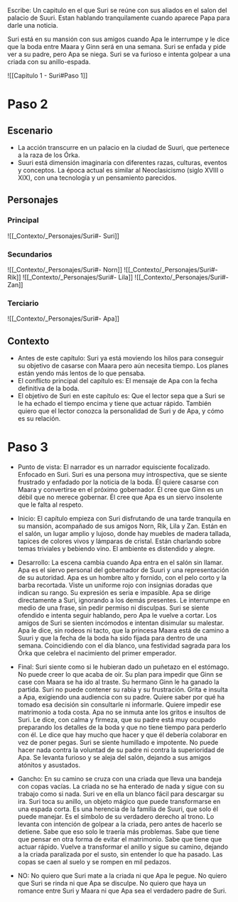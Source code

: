 Escribe:
Un capitulo en el que Suri se reúne con sus aliados en el salon del palacio de Suuri. Estan hablando tranquilamente cuando aparece Papa para darle una noticia.

Suri está en su mansión con sus amigos cuando Apa le interrumpe y le dice que la boda entre Maara y Ginn será en una semana. Suri se enfada y pide ver a su padre, pero Apa se niega. Suri se va furioso e intenta golpear a una criada con su anillo-espada.

![[Capitulo 1 - Suri#Paso 1]]

# Paso 2

## Escenario
- La acción transcurre en un palacio en la ciudad de Suuri, que pertenece a la raza de los Órka.
- Suuri está dimensión imaginaria con diferentes razas, culturas, eventos y conceptos. La época actual es similar al Neoclasicismo (siglo XVIII o XIX), con una tecnología y un pensamiento parecidos.

## Personajes
### Principal
![[_Contexto/_Personajes/Suri#- Suri]]

### Secundarios
![[_Contexto/_Personajes/Suri#- Norn]]
![[_Contexto/_Personajes/Suri#- Rik]]
![[_Contexto/_Personajes/Suri#- Lila]]
![[_Contexto/_Personajes/Suri#- Zan]]

### Terciario
![[_Contexto/_Personajes/Suri#- Apa]]

## Contexto
- Antes de este capítulo: Suri ya está moviendo los hilos para conseguir su objetivo de casarse con Maara pero aún necesita tiempo. Los planes están yendo más lentos de lo que pensaba.
- El conflicto principal del capítulo es: El mensaje de Apa con la fecha definitiva de la boda.
- El objetivo de Suri en este capítulo es: Que el lector sepa que a Suri se le ha echado el tiempo encima y tiene que actuar rápido. También quiero que el lector conozca la personalidad de Suri y de Apa, y cómo es su relación.

# Paso 3

- Punto de vista: El narrador es un narrador equisciente focalizado. Enfocado en Suri. Suri es una persona muy introspectiva, que se siente frustrado y enfadado por la noticia de la boda. Él quiere casarse con Maara y convertirse en el próximo gobernador. Él cree que Ginn es un débil que no merece gobernar. Él cree que Apa es un siervo insolente que le falta al respeto.

- Inicio: El capítulo empieza con Suri disfrutando de una tarde tranquila en su mansión, acompañado de sus amigos Norn, Rik, Lila y Zan. Están en el salón, un lugar amplio y lujoso, donde hay muebles de madera tallada, tapices de colores vivos y lámparas de cristal. Están charlando sobre temas triviales y bebiendo vino. El ambiente es distendido y alegre.

- Desarrollo: La escena cambia cuando Apa entra en el salón sin llamar. Apa es el siervo personal del gobernador de Suuri y una representación de su autoridad. Apa es un hombre alto y fornido, con el pelo corto y la barba recortada. Viste un uniforme rojo con insignias doradas que indican su rango. Su expresión es seria e impasible. Apa se dirige directamente a Suri, ignorando a los demás presentes. Le interrumpe en medio de una frase, sin pedir permiso ni disculpas. Suri se siente ofendido e intenta seguir hablando, pero Apa le vuelve a cortar. Los amigos de Suri se sienten incómodos e intentan disimular su malestar. Apa le dice, sin rodeos ni tacto, que la princesa Maara está de camino a Suuri y que la fecha de la boda ha sido fijada para dentro de una semana. Coincidiendo con el día blanco, una festividad sagrada para los Órka que celebra el nacimiento del primer emperador.

- Final: Suri siente como si le hubieran dado un puñetazo en el estómago. No puede creer lo que acaba de oír. Su plan para impedir que Ginn se case con Maara se ha ido al traste. Su hermano Ginn le ha ganado la partida. Suri no puede contener su rabia y su frustración. Grita e insulta a Apa, exigiendo una audiencia con su padre. Quiere saber por qué ha tomado esa decisión sin consultarle ni informarle. Quiere impedir ese matrimonio a toda costa. Apa no se inmuta ante los gritos e insultos de Suri. Le dice, con calma y firmeza, que su padre está muy ocupado preparando los detalles de la boda y que no tiene tiempo para perderlo con él. Le dice que hay mucho que hacer y que él debería colaborar en vez de poner pegas. Suri se siente humillado e impotente. No puede hacer nada contra la voluntad de su padre ni contra la superioridad de Apa. Se levanta furioso y se aleja del salón, dejando a sus amigos atónitos y asustados.

- Gancho: En su camino se cruza con una criada que lleva una bandeja con copas vacías. La criada no se ha enterado de nada y sigue con su trabajo como si nada. Suri ve en ella un blanco fácil para descargar su ira. Suri toca su anillo, un objeto mágico que puede transformarse en una espada corta. Es una herencia de la familia de Suuri, que solo él puede manejar. Es el símbolo de su verdadero derecho al trono. Lo levanta con intención de golpear a la criada, pero antes de hacerlo se detiene. Sabe que eso solo le traería más problemas. Sabe que tiene que pensar en otra forma de evitar el matrimonio. Sabe que tiene que actuar rápido. Vuelve a transformar el anillo y sigue su camino, dejando a la criada paralizada por el susto, sin entender lo que ha pasado. Las copas se caen al suelo y se rompen en mil pedazos.

- NO: No quiero que Suri mate a la criada ni que Apa le pegue. No quiero que Suri se rinda ni que Apa se disculpe. No quiero que haya un romance entre Suri y Maara ni que Apa sea el verdadero padre de Suri.